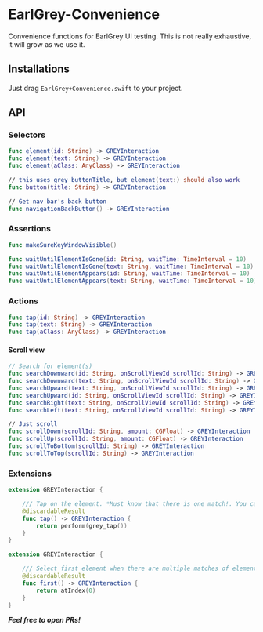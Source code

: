 # EarlGrey-Convenience
Convenience functions for EarlGrey UI testing. This is not really exhaustive, it will grow as we use it.

## Installations
Just drag `EarlGrey+Convenience.swift` to your project.

## API
### Selectors
```swift
func element(id: String) -> GREYInteraction
func element(text: String) -> GREYInteraction
func element(aClass: AnyClass) -> GREYInteraction

// this uses grey_buttonTitle, but element(text:) should also work
func button(title: String) -> GREYInteraction

// Get nav bar's back button
func navigationBackButton() -> GREYInteraction
```

### Assertions
```swift
func makeSureKeyWindowVisible()

func waitUntilElementIsGone(id: String, waitTime: TimeInterval = 10)
func waitUntilElementIsGone(text: String, waitTime: TimeInterval = 10)
func waitUntilElementAppears(id: String, waitTime: TimeInterval = 10)
func waitUntilElementAppears(text: String, waitTime: TimeInterval = 10)
```
### Actions
```swift
func tap(id: String) -> GREYInteraction
func tap(text: String) -> GREYInteraction
func tap(aClass: AnyClass) -> GREYInteraction
```

#### Scroll view
```swift
// Search for element(s)
func searchDownward(id: String, onScrollViewId scrollId: String) -> GREYInteraction
func searchDownward(text: String, onScrollViewId scrollId: String) -> GREYInteraction
func searchUpward(text: String, onScrollViewId scrollId: String) -> GREYInteraction
func searchUpward(id: String, onScrollViewId scrollId: String) -> GREYInteraction
func searchRight(text: String, onScrollViewId scrollId: String) -> GREYInteraction
func searchLeft(text: String, onScrollViewId scrollId: String) -> GREYInteraction

// Just scroll
func scrollDown(scrollId: String, amount: CGFloat) -> GREYInteraction
func scrollUp(scrollId: String, amount: CGFloat) -> GREYInteraction
func scrollToBottom(scrollId: String) -> GREYInteraction
func scrollToTop(scrollId: String) -> GREYInteraction
```

### Extensions
```swift
extension GREYInteraction {

    /// Tap on the element. *Must know that there is one match!. You can use `.first()` to make sure there is one element.
    @discardableResult
    func tap() -> GREYInteraction {
        return perform(grey_tap())
    }
}
```

```swift
extension GREYInteraction {

    /// Select first element when there are multiple matches of elements.
    @discardableResult
    func first() -> GREYInteraction {
        return atIndex(0)
    }
}
```

***Feel free to open PRs!***
